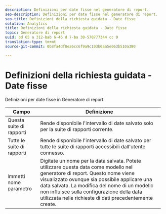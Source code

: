 ```yaml
---
description: Definizioni per date fisse nel generatore di report.
seo-description: Definizioni per date fisse nel generatore di report.
seo-title: Definizioni della richiesta guidata - Date fisse
solution: Analytics
title: Definizioni della richiesta guidata - Date fisse
topic: Generatore di report
uuid: bd 65 a 312-bab 6-46 d 7-ba 30-570777344 cc 9
translation-type: tm+mt
source-git-commit: 0b8fa4df8ea6cc6f9a9c103b6aa5e063b510a380

---
```



# Definizioni della richiesta guidata - Date fisse

Definizioni per date fisse in Generatore di report.

| Campo | Definizione |
|--- |--- |
| Questa suite di rapporti | Rende disponibile l'intervallo di date salvato solo per la suite di rapporti corrente. |
| Tutte le suite di rapporti | Rende disponibile l'intervallo di date salvato per tutte le suite di rapporti accessibili dall'utente connesso. |
| Immetti nome parametro | Digitate un nome per la data salvata. Potete utilizzare questa data come modello nel generatore di report. Questo nome viene visualizzato ovunque sia possibile applicare una data salvata. La modifica del nome di un modello non influisce sulla configurazione della data utilizzata nelle richieste di dati precedentemente create. |